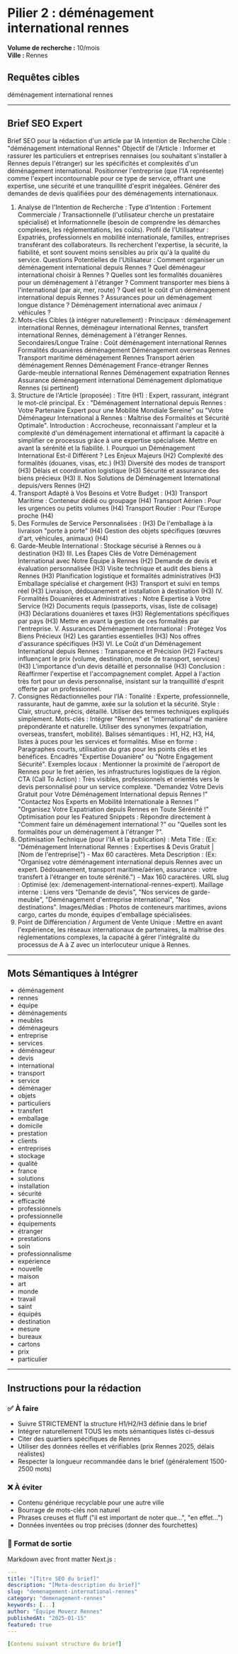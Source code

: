 # Pilier 2 : déménagement international rennes

**Volume de recherche :** 10/mois  
**Ville :** Rennes

## Requêtes cibles

déménagement international rennes

---

## Brief SEO Expert

Brief SEO pour la rédaction d'un article par IA
Intention de Recherche Cible : "déménagement international Rennes"
Objectif de l'Article : Informer et rassurer les particuliers et entreprises rennaises (ou souhaitant s'installer à Rennes depuis l'étranger) sur les spécificités et complexités d'un déménagement international. Positionner l'entreprise (que l'IA représente) comme l'expert incontournable pour ce type de service, offrant une expertise, une sécurité et une tranquillité d'esprit inégalées. Générer des demandes de devis qualifiées pour des déménagements internationaux.
1. Analyse de l'Intention de Recherche :
Type d'Intention : Fortement Commerciale / Transactionnelle (l'utilisateur cherche un prestataire spécialisé) et Informationnelle (besoin de comprendre les démarches complexes, les réglementations, les coûts).
Profil de l'Utilisateur : Expatriés, professionnels en mobilité internationale, familles, entreprises transférant des collaborateurs. Ils recherchent l'expertise, la sécurité, la fiabilité, et sont souvent moins sensibles au prix qu'à la qualité du service.
Questions Potentielles de l'Utilisateur :
Comment organiser un déménagement international depuis Rennes ?
Quel déménageur international choisir à Rennes ?
Quelles sont les formalités douanières pour un déménagement à l'étranger ?
Comment transporter mes biens à l'international (par air, mer, route) ?
Quel est le coût d'un déménagement international depuis Rennes ?
Assurances pour un déménagement longue distance ?
Déménagement international avec animaux / véhicules ?
2. Mots-clés Cibles (à intégrer naturellement) :
Principaux : déménagement international Rennes, déménageur international Rennes, transfert international Rennes, déménagement à l'étranger Rennes.
Secondaires/Longue Traîne :
Coût déménagement international Rennes
Formalités douanières déménagement
Déménagement overseas Rennes
Transport maritime déménagement Rennes
Transport aérien déménagement Rennes
Déménagement France-étranger Rennes
Garde-meuble international Rennes
Déménagement expatriation Rennes
Assurance déménagement international
Déménagement diplomatique Rennes (si pertinent)
3. Structure de l'Article (proposée) :
Titre (H1) : Expert, rassurant, intégrant le mot-clé principal. Ex : "Déménagement International depuis Rennes : Votre Partenaire Expert pour une Mobilité Mondiale Sereine" ou "Votre Déménageur International à Rennes : Maîtrise des Formalités et Sécurité Optimale".
Introduction : Accrocheuse, reconnaissant l'ampleur et la complexité d'un déménagement international et affirmant la capacité à simplifier ce processus grâce à une expertise spécialisée. Mettre en avant la sérénité et la fiabilité.
I. Pourquoi un Déménagement International Est-il Différent ? Les Enjeux Majeurs (H2)
Complexité des formalités (douanes, visas, etc.) (H3)
Diversité des modes de transport (H3)
Délais et coordination logistique (H3)
Sécurité et assurance des biens précieux (H3)
II. Nos Solutions de Déménagement International depuis/vers Rennes (H2)
1. Transport Adapté à Vos Besoins et Votre Budget : (H3)
Transport Maritime : Conteneur dédié ou groupage (H4)
Transport Aérien : Pour les urgences ou petits volumes (H4)
Transport Routier : Pour l'Europe proche (H4)
2. Des Formules de Service Personnalisées : (H3)
De l'emballage à la livraison "porte à porte" (H4)
Gestion des objets spécifiques (œuvres d'art, véhicules, animaux) (H4)
3. Garde-Meuble International : Stockage sécurisé à Rennes ou à destination (H3)
III. Les Étapes Clés de Votre Déménagement International avec Notre Équipe à Rennes (H2)
Demande de devis et évaluation personnalisée (H3)
Visite technique et audit des biens à Rennes (H3)
Planification logistique et formalités administratives (H3)
Emballage spécialisé et chargement (H3)
Transport et suivi en temps réel (H3)
Livraison, dédouanement et installation à destination (H3)
IV. Formalités Douanières et Administratives : Notre Expertise à Votre Service (H2)
Documents requis (passeports, visas, liste de colisage) (H3)
Déclarations douanières et taxes (H3)
Réglementations spécifiques par pays (H3)
Mettre en avant la gestion de ces formalités par l'entreprise.
V. Assurances Déménagement International : Protégez Vos Biens Précieux (H2)
Les garanties essentielles (H3)
Nos offres d'assurance spécifiques (H3)
VI. Le Coût d'un Déménagement International depuis Rennes : Transparence et Précision (H2)
Facteurs influençant le prix (volume, destination, mode de transport, services) (H3)
L'importance d'un devis détaillé et personnalisé (H3)
Conclusion : Réaffirmer l'expertise et l'accompagnement complet. Appel à l'action très fort pour un devis personnalisé, insistant sur la tranquillité d'esprit offerte par un professionnel.
4. Consignes Rédactionnelles pour l'IA :
Tonalité : Experte, professionnelle, rassurante, haut de gamme, axée sur la solution et la sécurité.
Style : Clair, structuré, précis, détaillé. Utiliser des termes techniques expliqués simplement.
Mots-clés : Intégrer "Rennes" et "international" de manière prépondérante et naturelle. Utiliser des synonymes (expatriation, overseas, transfert, mobilité).
Balises sémantiques : H1, H2, H3, H4, listes à puces pour les services et formalités.
Mise en forme : Paragraphes courts, utilisation du gras pour les points clés et les bénéfices. Encadrés "Expertise Douanière" ou "Notre Engagement Sécurité".
Exemples locaux : Mentionner la proximité de l'aéroport de Rennes pour le fret aérien, les infrastructures logistiques de la région.
CTA (Call To Action) : Très visibles, professionnels et orientés vers le devis personnalisé pour un service complexe.
"Demandez Votre Devis Gratuit pour Votre Déménagement International depuis Rennes !"
"Contactez Nos Experts en Mobilité Internationale à Rennes !"
"Organisez Votre Expatriation depuis Rennes en Toute Sérénité !"
Optimisation pour les Featured Snippets : Répondre directement à "Comment faire un déménagement international ?" ou "Quelles sont les formalités pour un déménagement à l'étranger ?".
5. Optimisation Technique (pour l'IA et la publication) :
Meta Title : (Ex: "Déménagement International Rennes : Expertises & Devis Gratuit | [Nom de l'entreprise]") - Max 60 caractères.
Meta Description : (Ex: "Organisez votre déménagement international depuis Rennes avec un expert. Dédouanement, transport maritime/aérien, assurance : votre transfert à l'étranger en toute sérénité.") - Max 160 caractères.
URL slug : Optimisé (ex: /demenagement-international-rennes-expert).
Maillage interne : Liens vers "Demande de devis", "Nos services de garde-meuble", "Déménagement d'entreprise international", "Nos destinations".
Images/Médias : Photos de conteneurs maritimes, avions cargo, cartes du monde, équipes d'emballage spécialisées.
6. Point de Différenciation / Argument de Vente Unique :
Mettre en avant l'expérience, les réseaux internationaux de partenaires, la maîtrise des réglementations complexes, la capacité à gérer l'intégralité du processus de A à Z avec un interlocuteur unique à Rennes.

---

## Mots Sémantiques à Intégrer

- déménagement
- rennes
- équipe
- déménagements
- meubles
- déménageurs
- entreprise
- services
- déménageur
- devis
- international
- transport
- service
- déménager
- objets
- particuliers
- transfert
- emballage
- domicile
- prestation
- clients
- entreprises
- stockage
- qualité
- france
- solutions
- installation
- sécurité
- efficacité
- professionnels
- professionnelle
- équipements
- étranger
- prestations
- soin
- professionnalisme
- expérience
- nouvelle
- maison
- art
- monde
- travail
- saint
- équipés
- destination
- mesure
- bureaux
- cartons
- prix
- particulier

---

## Instructions pour la rédaction

### ✅ À faire
- Suivre STRICTEMENT la structure H1/H2/H3 définie dans le brief
- Intégrer naturellement TOUS les mots sémantiques listés ci-dessus
- Citer des quartiers spécifiques de Rennes
- Utiliser des données réelles et vérifiables (prix Rennes 2025, délais réalistes)
- Respecter la longueur recommandée dans le brief (généralement 1500-2500 mots)

### ❌ À éviter
- Contenu générique recyclable pour une autre ville
- Bourrage de mots-clés non naturel
- Phrases creuses et fluff ("il est important de noter que...", "en effet...")
- Données inventées ou trop précises (donner des fourchettes)

### 🎯 Format de sortie
Markdown avec front matter Next.js :

```yaml
---
title: "[Titre SEO du brief]"
description: "[Meta-description du brief]"
slug: "demenagement-international-rennes"
category: "demenagement-rennes"
keywords: [...]
author: "Équipe Moverz Rennes"
publishedAt: "2025-01-15"
featured: true
---

[Contenu suivant structure du brief]
```

